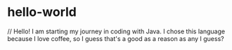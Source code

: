 # hello-world

// Hello! I am starting my journey in coding with Java. I chose this language because I love coffee, so I guess that's a good as a reason as any I guess?
